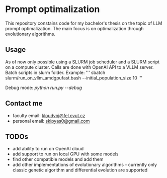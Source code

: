 # Prompt optimalization
This repository constains code for my bachelor's thesis on the topic of LLM prompt optimalization.
The main focus is on optimalization through evolutionary algorithms.

## Usage
As of now only possible using a SLURM job scheduler and a SLURM script on a compute cluster. 
Calls are done with OpenAI API to a VLLM server.
Batch scripts in slurm folder.
Example:
'''
sbatch slurm/run_on_vllm_amdgpufast.bash --initial_population_size 10
'''

Debug mode: *python run.py --debug*

## Contact me
- faculty email: kloudvoj@fel.cvut.cz
- personal email: skipyas0@gmail.com

## TODOs
- add ability to run on OpenAI cloud
- add support to run on local GPU with some models
- find other compatible models and add them
- add other implementations of evolutionary algorithms - currently only classic genetic algorithm and differential evolution are supported